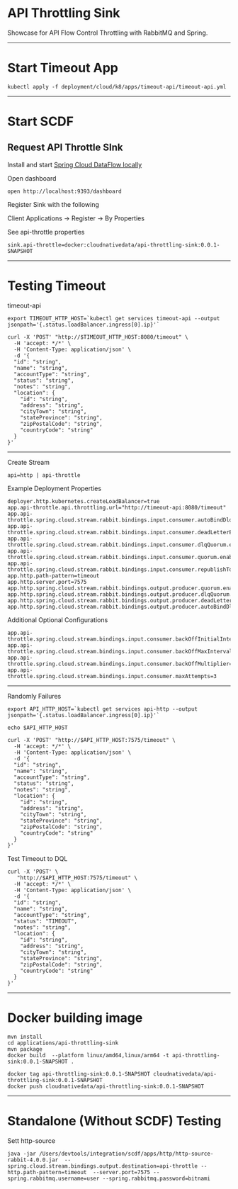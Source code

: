 # API Throttling Sink

Showcase for API Flow Control Throttling with RabbitMQ and Spring.

------------
# Start Timeout App


```shell
kubectl apply -f deployment/cloud/k8/apps/timeout-api/timeout-api.yml
```
------------
# Start SCDF

## Request API Throttle SInk


Install and start [Spring Cloud DataFlow locally](https://dataflow.spring.io/docs/installation/local/)


Open dashboard

```shell
open http://localhost:9393/dashboard
```


Register Sink with the following

Client Applications -> Register -> By Properties

See api-throttle properties

```properties
sink.api-throttle=docker:cloudnativedata/api-throttling-sink:0.0.1-SNAPSHOT
```
------------------------------
# Testing Timeout

timeout-api

```shell
export TIMEOUT_HTTP_HOST=`kubectl get services timeout-api --output jsonpath='{.status.loadBalancer.ingress[0].ip}'`
```


```shell
curl -X 'POST' "http://$TIMEOUT_HTTP_HOST:8080/timeout" \
  -H 'accept: */*' \
  -H 'Content-Type: application/json' \
  -d '{
  "id": "string",
  "name": "string",
  "accountType": "string",
  "status": "string",
  "notes": "string",
  "location": {
    "id": "string",
    "address": "string",
    "cityTown": "string",
    "stateProvince": "string",
    "zipPostalCode": "string",
    "countryCode": "string"
  }
}'
```

------------------------------
Create Stream

```shell
api=http | api-throttle
```

Example Deployment Properties

```properties
deployer.http.kubernetes.createLoadBalancer=true
app.api-throttle.api.throttling.url="http://timeout-api:8080/timeout"
app.api-throttle.spring.cloud.stream.rabbit.bindings.input.consumer.autoBindDlq=true
app.api-throttle.spring.cloud.stream.rabbit.bindings.input.consumer.deadLetterExchange=apiThrottleDlx
app.api-throttle.spring.cloud.stream.rabbit.bindings.input.consumer.dlqQuorum.enabled=true
app.api-throttle.spring.cloud.stream.rabbit.bindings.input.consumer.quorum.enabled=true
app.api-throttle.spring.cloud.stream.rabbit.bindings.input.consumer.republishToDlq=true
app.http.path-pattern=timeout
app.http.server.port=7575
app.http.spring.cloud.stream.rabbit.bindings.output.producer.quorum.enabled=true
app.http.spring.cloud.stream.rabbit.bindings.output.producer.dlqQuorum.enabled=true
app.http.spring.cloud.stream.rabbit.bindings.output.producer.deadLetterExchange=apiThrottleDlx
app.http.spring.cloud.stream.rabbit.bindings.output.producer.autoBindDlq=true
```



Additional Optional Configurations

```properties
app.api-throttle.spring.cloud.stream.bindings.input.consumer.backOffInitialInterval=1000
app.api-throttle.spring.cloud.stream.bindings.input.consumer.backOffMaxInterval=1000
app.api-throttle.spring.cloud.stream.bindings.input.consumer.backOffMultiplier=1
app.api-throttle.spring.cloud.stream.bindings.input.consumer.maxAttempts=3
```



-----------------------------------

Randomly Failures

```shell
export API_HTTP_HOST=`kubectl get services api-http --output jsonpath='{.status.loadBalancer.ingress[0].ip}'`
```


```shell
echo $API_HTTP_HOST
```

```shell
curl -X 'POST' "http://$API_HTTP_HOST:7575/timeout" \
  -H 'accept: */*' \
  -H 'Content-Type: application/json' \
  -d '{
  "id": "string",
  "name": "string",
  "accountType": "string",
  "status": "string",
  "notes": "string",
  "location": {
    "id": "string",
    "address": "string",
    "cityTown": "string",
    "stateProvince": "string",
    "zipPostalCode": "string",
    "countryCode": "string"
  }
}'
```

Test Timeout to DQL

```shell
curl -X 'POST' \
   "http://$API_HTTP_HOST:7575/timeout" \
  -H 'accept: */*' \
  -H 'Content-Type: application/json' \
  -d '{
  "id": "string",
  "name": "string",
  "accountType": "string",
  "status": "TIMEOUT",
  "notes": "string",
  "location": {
    "id": "string",
    "address": "string",
    "cityTown": "string",
    "stateProvince": "string",
    "zipPostalCode": "string",
    "countryCode": "string"
  }
}'
```


---------------------------------------
# Docker building image

```shell
mvn install
cd applications/api-throttling-sink
mvn package
docker build  --platform linux/amd64,linux/arm64 -t api-throttling-sink:0.0.1-SNAPSHOT .

```

```shell
docker tag api-throttling-sink:0.0.1-SNAPSHOT cloudnativedata/api-throttling-sink:0.0.1-SNAPSHOT
docker push cloudnativedata/api-throttling-sink:0.0.1-SNAPSHOT
```

------------------------------
# Standalone (Without SCDF) Testing

Sett http-source

```shell
java -jar /Users/devtools/integration/scdf/apps/http/http-source-rabbit-4.0.0.jar  --spring.cloud.stream.bindings.output.destination=api-throttle --http.path-pattern=timeout  --server.port=7575 --spring.rabbitmq.username=user --spring.rabbitmq.password=bitnami
```
